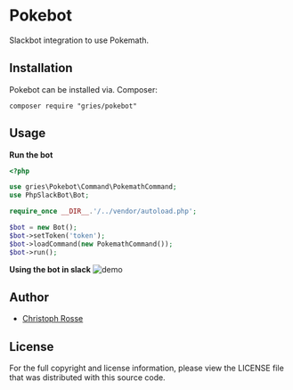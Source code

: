 Pokebot
========

Slackbot integration to use Pokemath.

Installation
------------

Pokebot can be installed via. Composer:

    composer require "gries/pokebot"


Usage
-----

**Run the bot**
```php
<?php

use gries\Pokebot\Command\PokemathCommand;
use PhpSlackBot\Bot;

require_once __DIR__.'/../vendor/autoload.php';

$bot = new Bot();
$bot->setToken('token');
$bot->loadCommand(new PokemathCommand());
$bot->run();
```

**Using the bot in slack**
![demo](master/examples/demo.gif?raw=true "Title")

Author
------

- [Christoph Rosse](http://twitter.com/griesx)

License
-------
For the full copyright and license information, please view the LICENSE file that was distributed with this source code.